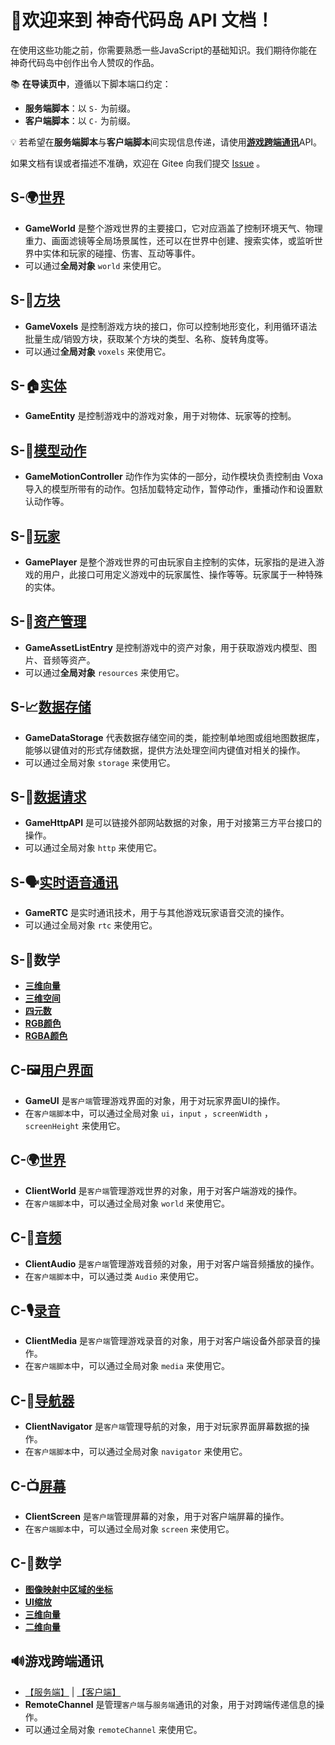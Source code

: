 


# 🎉欢迎来到 神奇代码岛 API 文档！

在使用这些功能之前，你需要熟悉一些JavaScript的基础知识。我们期待你能在神奇代码岛中创作出令人赞叹的作品。

📚 **在导读页中**，遵循以下脚本端口约定：

- **服务端脚本**：以 `S-` 为前缀。
- **客户端脚本**：以 `C-` 为前缀。

💡 若希望在**服务端脚本**与**客户端脚本**间实现信息传递，请使用[**游戏跨端通讯**](/index#🔊游戏跨端通讯)API。

如果文档有误或者描述不准确，欢迎在 Gitee 向我们提交 [Issue](https://gitee.com/box3lab/box3-product-document/issues) 。


## S-🌍[世界](/GameWorld/)

- **GameWorld** 是整个游戏世界的主要接口，它对应涵盖了控制环境天气、物理重力、画面滤镜等全局场景属性，还可以在世界中创建、搜索实体，或监听世界中实体和玩家的碰撞、伤害、互动等事件。
- 可以通过**全局对象** `world` 来使用它。

## S-🧱[方块](/GameVoxels/)

- **GameVoxels** 是控制游戏方块的接口，你可以控制地形变化，利用循环语法批量生成/销毁方块，获取某个方块的类型、名称、旋转角度等。
- 可以通过**全局对象** `voxels` 来使用它。

## S-🏠[实体](/GameEntity/)

- **GameEntity** 是控制游戏中的游戏对象，用于对物体、玩家等的控制。

## S-🕺[模型动作](/GameMotionController/)

- **GameMotionController** 动作作为实体的一部分，动作模块负责控制由 Voxa 导入的模型所带有的动作。包括加载特定动作，暂停动作，重播动作和设置默认动作等。

## S-👤[玩家](/GamePlayer/)

- **GamePlayer** 是整个游戏世界的可由玩家自主控制的实体，玩家指的是进入游戏的用户，此接口可用定义游戏中的玩家属性、操作等等。玩家属于一种特殊的实体。

## S-💾[资产管理](/GameAssetListEntry/)
- **GameAssetListEntry** 是控制游戏中的资产对象，用于获取游戏内模型、图片、音频等资产。
- 可以通过**全局对象** `resources` 来使用它。

## S-📈[数据存储](/GameDataStorage/)

- **GameDataStorage** 代表数据存储空间的类，能控制单地图或组地图数据库，能够以键值对的形式存储数据，提供方法处理空间内键值对相关的操作。
- 可以通过全局对象 `storage` 来使用它。

## S-🔗[数据请求](/GameHttpAPI/)

- **GameHttpAPI** 是可以链接外部网站数据的对象，用于对接第三方平台接口的操作。
- 可以通过全局对象 `http` 来使用它。

## S-🗣️[实时语音通讯](/GameRTC/)

- **GameRTC** 是实时通讯技术，用于与其他游戏玩家语音交流的操作。
- 可以通过全局对象 `rtc` 来使用它。

## S-🟰数学

- [**三维向量**](/GameVector3/)
- [**三维空间**](/GameBounds3/)
- [**四元数**](/GameQuaternion/)
- [**RGB颜色**](/GameRGBColor/)
- [**RGBA颜色**](/GameRGBAColor/)




## C-🖼️[用户界面](/GameUI/)
- **GameUI** 是`客户端`管理游戏界面的对象，用于对玩家界面UI的操作。
- 在`客户端脚本`中，可以通过全局对象 `ui`，`input` ，`screenWidth` ，`screenHeight` 来使用它。

## C-🌍[世界](/ClientWorld/)
- **ClientWorld** 是`客户端`管理游戏世界的对象，用于对客户端游戏的操作。
- 在`客户端脚本`中，可以通过全局对象 `world` 来使用它。

## C-🎵[音频](/ClientAudio/)
- **ClientAudio** 是`客户端`管理游戏音频的对象，用于对客户端音频播放的操作。
- 在`客户端脚本`中，可以通过类 `Audio` 来使用它。

## C-🎙[录音](/ClientMedia/)
- **ClientMedia** 是`客户端`管理游戏录音的对象，用于对客户端设备外部录音的操作。
- 在`客户端脚本`中，可以通过全局对象 `media` 来使用它。

## C-🧭[导航器](/ClientNavigator/)
- **ClientNavigator** 是`客户端`管理导航的对象，用于对玩家界面屏幕数据的操作。
- 在`客户端脚本`中，可以通过全局对象 `navigator` 来使用它。

## C-📺[屏幕](/ClientScreen/)
- **ClientScreen** 是`客户端`管理屏幕的对象，用于对客户端屏幕的操作。
- 在`客户端脚本`中，可以通过全局对象 `screen` 来使用它。

## C-🟰数学

- [**图像映射中区域的坐标**](/GameUI/maths/Coord2)
- [**UI缩放**](/GameUI/maths/UiScale)
- [**三维向量**](/GameUI/maths/Vec3)
- [**二维向量**](/GameUI/maths/Vec2)


## 🔊游戏跨端通讯

- [【服务端】](/RemoteChannel/Server/) | [【客户端】](/RemoteChannel/Client/) 
- **RemoteChannel** 是管理`客户端`与`服务端`通讯的对象，用于对跨端传递信息的操作。
- 可以通过全局对象 `remoteChannel` 来使用它。

